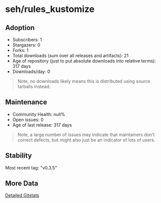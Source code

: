 # seh/rules_kustomize

## Adoption

- Subscribers: 1
- Stargazers: 0
- Forks: 1
- Total downloads (sum over all releases and artifacts): 21
- Age of repository (just to put absolute downloads into relative terms): 317 days
- Downloads/day: 0

> Note, no downloads likely means this is distributed using source tarballs instead.

## Maintenance

- Community Health: null%
- Open issues: 0
- Age of last release: 317 days

> Note, a large number of issues may indicate that maintainers don't correct defects, but might also
> just be an indicator of lots of users.

## Stability

Most recent tag: "v0.3.5"

## More Data

[Detailed Gitstats](/bazel-catalog/gitstats/seh/rules_kustomize)

